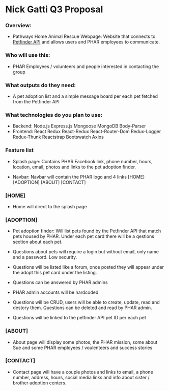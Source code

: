 # Nick Gatti Q3 Proposal

### Overview:
* Pathways Home Animal Rescue Webpage: Website that connects to [Petfinder API](https://www.petfinder.com/developers/api-docs/) and allows users and PHAR employees to communicate.

### Who will use this:
* PHAR Employees / volunteers and people interested in contacting the group

### What outputs do they need:
* A pet adoption list and a simple message board per each pet fetched from the Petfinder API

### What technologies do you plan to use:
* Backend: Node.js Express.js Mongoose MongoDB Body-Parser
* Frontend: React Redux React-Redux React-Router-Dom Redux-Logger Redux-Thunk Reactstrap Bootswatch Axios 

### Feature list
* Splash page: Contains PHAR Facebook link, phone number, hours, location, email, photos and links to the pet adoption finder.

* Navbar: Navbar will contain the PHAR logo and 4 links [HOME] [ADOPTION] [ABOUT] [CONTACT]

### [HOME]

* Home will direct to the splash page

### [ADOPTION]

* Pet adoption finder: Will list pets found by the Petfinder API that match pets housed by PHAR. Under each pet card there will be a qestions section about each pet.

* Questions about pets will require a login but without email, only name and a password. Low security.

* Questions will be listed like a forum, once posted they will appear under the adopt this pet card under the listing.

* Questions can be answered by PHAR admins

* PHAR admin accounts will be hardcoded

* Questions will be CRUD, users will be able to create, update, read and destory them. Questions can be deleted and read by PHAR admin.

* Questions will be linked to the petfinder API pet ID per each pet

### [ABOUT]

* About page will display some photos, the PHAR mission, some about Sue and some PHAR employees / voulenteers and success stories

### [CONTACT]

* Contact page will have a couple photos and links to email, a phone number, address, hours, social media links and info about sister / brother adoption centers.
